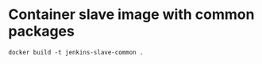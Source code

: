 # Container slave image with common packages

```console
docker build -t jenkins-slave-common .
```


